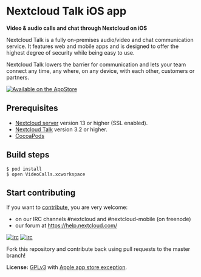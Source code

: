 # Nextcloud Talk iOS app

**Video & audio calls and chat through Nextcloud on iOS**

Nextcloud Talk is a fully on-premises audio/video and chat communication service. It features web and mobile apps and is designed to offer the highest degree of security while being easy to use.

Nextcloud Talk lowers the barrier for communication and lets your team connect any time, any where, on any device, with each other, customers or partners.

[![Available on the AppStore](https://github.com/nextcloud/talk-ios/blob/master/docs/App%20Store/Download_on_the_App_Store_Badge.svg)](https://itunes.apple.com/app/id1296825574)

## Prerequisites

- [Nextcloud server](https://github.com/nextcloud/server) version 13 or higher (SSL enabled).
- [Nextcloud Talk](https://github.com/nextcloud/spreed) version 3.2 or higher.
- [CocoaPods](https://cocoapods.org/)

## Build steps

```
$ pod install
$ open VideoCalls.xcworkspace
```

## Start contributing
If you want to [contribute](https://nextcloud.com/contribute/), you are very welcome: 

- on our IRC channels #nextcloud and #nextcloud-mobile (on freenode)
- our forum at https://help.nextcloud.com/

[![irc](https://img.shields.io/badge/IRC-%23nextcloud%20on%20freenode-orange.svg)](https://webchat.freenode.net/?channels=nextcloud)
[![irc](https://img.shields.io/badge/IRC-%23nextcloud--mobile%20on%20freenode-blue.svg)](https://webchat.freenode.net/?channels=nextcloud-mobile)

Fork this repository and contribute back using pull requests to the master branch!

**License:** [GPLv3](https://github.com/nextcloud/spreed-ios/blob/master/LICENSE) with [Apple app store exception](https://github.com/nextcloud/spreed-ios/blob/master/COPYING.iOS).

